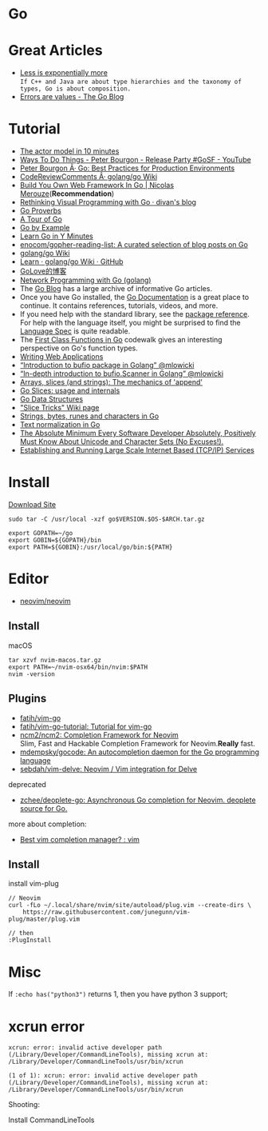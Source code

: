 # Go

# Great Articles

* [Less is exponentially more](https://commandcenter.blogspot.com/2012/06/less-is-exponentially-more.html)  
	`If C++ and Java are about type hierarchies and the taxonomy of types, Go is about composition.`  
* [Errors are values - The Go Blog](https://blog.golang.org/errors-are-values)
 
# Tutorial

* [The actor model in 10 minutes](https://www.brianstorti.com/the-actor-model/)
* [Ways To Do Things - Peter Bourgon - Release Party #GoSF - YouTube](https://www.youtube.com/watch?v=LHe1Cb_Ud_M&t=15m45s)
* [Peter Bourgon Â· Go: Best Practices for Production Environments](https://peter.bourgon.org/go-in-production/#formatting-and-style)
* [CodeReviewComments Â· golang/go Wiki](https://github.com/golang/go/wiki/CodeReviewComments)
* [Build You Own Web Framework In Go | Nicolas Merouze](https://www.nicolasmerouze.com/build-web-framework-golang)(**Recommendation**)
* [Rethinking Visual Programming with Go · divan's blog](https://divan.dev/posts/visual_programming_go/)
* [Go Proverbs](https://go-proverbs.github.io/)
* [A Tour of Go](https://tour.golang.org/welcome/1)
* [Go by Example](https://gobyexample.com/)
* [Learn Go in Y Minutes](https://learnxinyminutes.com/docs/go/)
* [enocom/gopher-reading-list: A curated selection of blog posts on Go](https://github.com/enocom/gopher-reading-list)
* [golang/go Wiki](https://github.com/golang/go/wiki)
* [Learn · golang/go Wiki · GitHub](https://github.com/golang/go/wiki/Learn)
* [GoLove的博客](http://www.cnblogs.com/golove/)
* [Network Programming with Go (golang)](https://ipfs.io/ipfs/QmfYeDhGH9bZzihBUDEQbCbTc5k5FZKURMUoUvfmc27BwL/index.html)
* The [Go Blog](https://blog.golang.org/) has a large archive of informative Go articles. 
* Once you have Go installed, the [Go Documentation](https://golang.org/doc/) is a great place to continue. It contains references, tutorials, videos, and more. 
* If you need help with the standard library, see the [package reference](https://golang.org/pkg/). For help with the language itself, you might be surprised to find the [Language Spec](https://golang.org/ref/spec) is quite readable. 
* The [First Class Functions in Go](https://golang.org/doc/codewalk/functions/) codewalk gives an interesting perspective on Go's function types.
* [Writing Web Applications](https://golang.org/doc/articles/wiki/)
* [“Introduction to bufio package in Golang” @mlowicki](https://medium.com/golangspec/introduction-to-bufio-package-in-golang-ad7d1877f762)
* [“In-depth introduction to bufio.Scanner in Golang” @mlowicki](https://medium.com/golangspec/in-depth-introduction-to-bufio-scanner-in-golang-55483bb689b4)
* [Arrays, slices (and strings): The mechanics of 'append'](https://blog.golang.org/slices)
* [Go Slices: usage and internals](https://blog.golang.org/go-slices-usage-and-internals)
* [Go Data Structures](https://research.swtch.com/godata)
* ["Slice Tricks" Wiki page ](https://golang.org/wiki/SliceTricks)
* [Strings, bytes, runes and characters in Go](https://blog.golang.org/strings)
* [Text normalization in Go](https://blog.golang.org/normalization)
* [The Absolute Minimum Every Software Developer Absolutely, Positively Must Know About Unicode and Character Sets (No Excuses!).](http://www.joelonsoftware.com/articles/Unicode.html) 
* [Establishing and Running Large Scale Internet Based (TCP/IP) Services](http://mars.netanya.ac.il/~unesco/cdrom/booklet/HTML/index.html)

# Install

[Download Site](https://golang.org/dl/)

```
sudo tar -C /usr/local -xzf go$VERSION.$OS-$ARCH.tar.gz

export GOPATH=~/go
export GOBIN=${GOPATH}/bin
export PATH=${GOBIN}:/usr/local/go/bin:${PATH}
```

# Editor

* [neovim/neovim](https://github.com/neovim/neovim)  

## Install

macOS

```
tar xzvf nvim-macos.tar.gz
export PATH=~/nvim-osx64/bin/nvim:$PATH
nvim -version
```

## Plugins

* [fatih/vim-go](https://github.com/fatih/vim-go)  
* [fatih/vim-go-tutorial: Tutorial for vim-go](https://github.com/fatih/vim-go-tutorial)
* [ncm2/ncm2: Completion Framework for Neovim](https://github.com/ncm2/ncm2)  
  Slim, Fast and Hackable Completion Framework for Neovim.**Really** fast.  
* [mdempsky/gocode: An autocompletion daemon for the Go programming language](https://github.com/mdempsky/gocode)
* [sebdah/vim-delve: Neovim / Vim integration for Delve](https://github.com/sebdah/vim-delve)

deprecated

* [zchee/deoplete-go: Asynchronous Go completion for Neovim. deoplete source for Go.](https://github.com/zchee/deoplete-go)  

more about completion:

* [Best vim completion manager? : vim](https://www.reddit.com/r/vim/comments/9a8c3m/best_vim_completion_manager/)

## Install

install vim-plug

```
// Neovim
curl -fLo ~/.local/share/nvim/site/autoload/plug.vim --create-dirs \
    https://raw.githubusercontent.com/junegunn/vim-plug/master/plug.vim

// then
:PlugInstall
```

# Misc

If `:echo has("python3")` returns 1, then you have python 3 support; 

# xcrun error

```
xcrun: error: invalid active developer path (/Library/Developer/CommandLineTools), missing xcrun at: /Library/Developer/CommandLineTools/usr/bin/xcrun 

(1 of 1): xcrun: error: invalid active developer path (/Library/Developer/CommandLineTools), missing xcrun at: /Library/Developer/CommandLineTools/usr/bin/xcrun
```

Shooting: 

Install CommandLineTools

